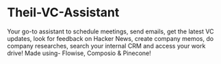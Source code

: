 # Theil-VC-Assistant
Your go-to assistant to schedule meetings, send emails, get the latest VC updates, look for feedback on Hacker News, create company memos, do company researches, search your internal CRM and access your work drive!
Made using- Flowise, Composio & Pinecone!

